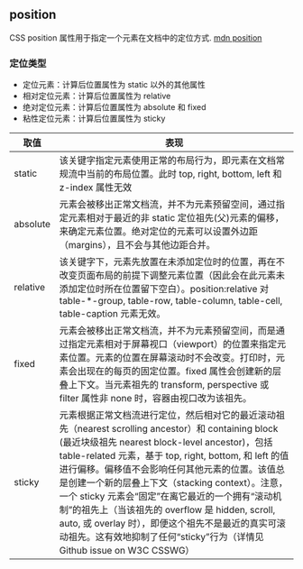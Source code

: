 ## position

CSS position 属性用于指定一个元素在文档中的定位方式.
[mdn position](https://developer.mozilla.org/zh-CN/docs/Web/CSS/position)

### 定位类型

- 定位元素：计算后位置属性为 static 以外的其他属性
- 相对定位元素：计算后位置属性为 relative
- 绝对定位元素：计算后位置属性为 absolute 和 fixed
- 粘性定位元素：计算后位置属性为 sticky

| 取值     | 表现                                                                                                                                                                                                                                                                                                                                                                                                                                                                                                                                                          |
| -------- | ------------------------------------------------------------------------------------------------------------------------------------------------------------------------------------------------------------------------------------------------------------------------------------------------------------------------------------------------------------------------------------------------------------------------------------------------------------------------------------------------------------------------------------------------------------- |
| static   | 该关键字指定元素使用正常的布局行为，即元素在文档常规流中当前的布局位置。此时 top, right, bottom, left 和 z-index 属性无效                                                                                                                                                                                                                                                                                                                                                                                                                                     |
| absolute | 元素会被移出正常文档流，并不为元素预留空间，通过指定元素相对于最近的非 static 定位祖先(父)元素的偏移，来确定元素位置。绝对定位的元素可以设置外边距（margins），且不会与其他边距合并。                                                                                                                                                                                                                                                                                                                                                                         |
| relative | 该关键字下，元素先放置在未添加定位时的位置，再在不改变页面布局的前提下调整元素位置（因此会在此元素未添加定位时所在位置留下空白）。position:relative 对 table-\*-group, table-row, table-column, table-cell, table-caption 元素无效。                                                                                                                                                                                                                                                                                                                          |
| fixed    | 元素会被移出正常文档流，并不为元素预留空间，而是通过指定元素相对于屏幕视口（viewport）的位置来指定元素位置。元素的位置在屏幕滚动时不会改变。打印时，元素会出现在的每页的固定位置。fixed 属性会创建新的层叠上下文。当元素祖先的 transform, perspective 或 filter 属性非 none 时，容器由视口改为该祖先。                                                                                                                                                                                                                                                        |
| sticky   | 元素根据正常文档流进行定位，然后相对它的最近滚动祖先（nearest scrolling ancestor）和 containing block (最近块级祖先 nearest block-level ancestor)，包括 table-related 元素，基于 top, right, bottom, 和 left 的值进行偏移。偏移值不会影响任何其他元素的位置。该值总是创建一个新的层叠上下文（stacking context）。注意，一个 sticky 元素会“固定”在离它最近的一个拥有“滚动机制”的祖先上（当该祖先的 overflow 是 hidden, scroll, auto, 或 overlay 时），即便这个祖先不是最近的真实可滚动祖先。这有效地抑制了任何“sticky”行为（详情见 Github issue on W3C CSSWG） |
